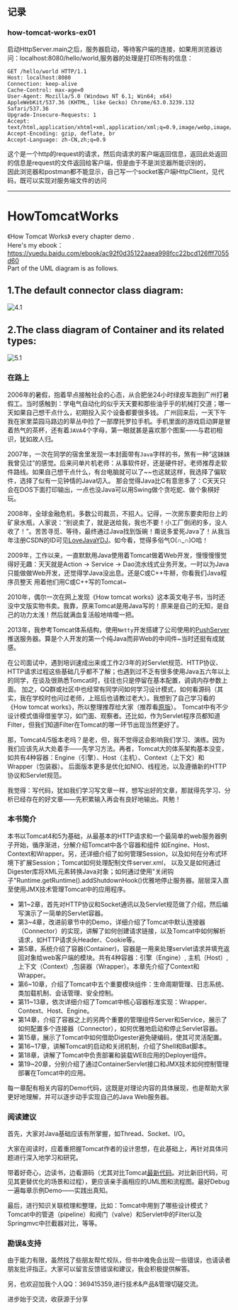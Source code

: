 ## 记录
### how-tomcat-works-ex01
  启动HttpServer.main之后，服务器启动，等待客户端的连接，如果用浏览器访问：localhost:8080/hello/world,服务器的处理是打印所有的信息：
```  
GET /hello/world HTTP/1.1
Host: localhost:8080
Connection: keep-alive
Cache-Control: max-age=0
User-Agent: Mozilla/5.0 (Windows NT 6.1; Win64; x64) AppleWebKit/537.36 (KHTML, like Gecko) Chrome/63.0.3239.132 Safari/537.36
Upgrade-Insecure-Requests: 1
Accept: text/html,application/xhtml+xml,application/xml;q=0.9,image/webp,image/apng,*/*;q=0.8
Accept-Encoding: gzip, deflate, br
Accept-Language: zh-CN,zh;q=0.9
```
这个是一个http的request的请求，然后向请求的客户端返回信息，返回此处返回的信息是request的文件返回给客户端，但是由于不是浏览器所能识别的，\
因此浏览器和postman都不能显示，自己写一个socket客户端HttpClient，见代码，既可以实现对服务端文件的访问






----------------------------------------------------------------------------------------------------------------------------

# HowTomcatWorks
《How Tomcat Works》 every chapter demo .
<br/>
Here's my ebook：https://yuedu.baidu.com/ebook/ac92f0d35122aaea998fcc22bcd126fff7055d60
<br/>
Part of the UML diagram is as follows.
<br/>
## 1.The default connector class diagram:
![4.1](https://raw.githubusercontent.com/Aresyi/HowTomcatWorks/master/doc/pic/ex4.1.jpg)
<br/>
## 2.The class diagram of Container and its related types:
![5.1](https://raw.githubusercontent.com/Aresyi/HowTomcatWorks/master/doc/pic/ex5.1.jpg)

### 在路上
2006年的暑假，抱着早点接触社会的心态，从合肥坐24小时绿皮车跑到广州打暑假工。当时感触到：学电气自动化的似乎天天要和那些油乎乎的机械打交道；哪一天如果自己想干点什么，初期投入买个设备都要很多钱。
广州回来后，一天下午我在家里菜园马路边的草丛中捡了一部摩托罗拉手机。手机里面的游戏启动屏是冒着热气的茶杯，还有着`JAVA`4个字母，第一眼就甚是喜欢那个图案——与君初相识，犹如故人归。

2007年，一次在同学的宿舍里发现一本封面带有`Java`字样的书，煞有一种“这妹妹我曾见过”的感觉。后来问单片机老师：从事软件好，还是硬件好。老师推荐走软件路线。如果自己想干点什么，有台电脑就可以了~~也这就这样，我选择了偏软件，选择了似有一见钟情的Java切入。
那会觉得Java比C有意思多了：C天天只会在DOS下面打印输出，一点也没Java可以用Swing做个贪吃蛇、做个象棋好玩。

2008年，全球金融危机，多数公司裁员，不招人。记得，一次房东要卖阳台上的矿泉水瓶，人家说：“别说卖了，就是送给我，我也不要！小工厂倒闭的多，没人收了！”。苦苦寻觅、等待，最终通过Java找到饭碗！甭说多爱死Java了！从我当年注册CSDN的ID可见[LoveJavaYDJ](http://blog.csdn.net/LoveJavaYDJ)。如今看，觉得多俗气O(∩_∩)O哈！

2009年，工作以来，一直默默用Java使用着Tomcat做着Web开发，慢慢慢慢觉得好无趣：天天就是Action -> Service -> Dao流水线式业务开发。一时以为Java只能做做Web开发，还觉得学Java没出息。还是C或C++牛掰，你看我们Java程序员整天
用着他们用C或C++写的Tomcat~

2010年，偶尔一次在网上发现《How tomcat works》这本英文电子书，当时还没中文版实物书卖。我靠，原来Tomcat是用Java写的！原来是自己的无知，是自己的功力太浅！然后就满血复活般地啃噬一把。

2013年，我参考Tomcat体系结构，使用`Netty`开发搭建了公司使用的[PushServer](https://github.com/Aresyi/pushServer)推送服务器。算是个人开发的第一个纯Java而非Web的中间件~当时还挺有成就感。

在公司面试中，遇到培训速成出来或工作2/3年的对Servlet规范、HTTP协议、HTTP请求过程这些基础几乎都不了解；也遇到过不乏有很多使用Java五六年以上的同学，在谈及很熟悉Tomcat时，往往也只是停留在基本配置，调调内存参数上面。
加之，QQ群或社区中也经常有同学问如何学习设计模式，如何看源码（其实，我在学校时也问过老师，上班后也请教过老大）。我想到了自己学习看的《How tomcat works》，所以整理推荐给大家（推荐看[原版](http://www.brainysoftware.com/)）。
Tomcat中有不少设计模式值得借鉴学习，如门面、观察者。还比如，作为Servlet程序员都知道Filter，但我们知道Filter在Tomcat的哪一环节出现当然更好了。

那，Tomcat4/5版本老吗？是老，但，我不觉得这会影响我们学习、演练。因为我们应该先从大处着手——先学习方法。再者，Tomcat大的体系架构基本没变，如共有4种容器：Engine（引擎）、Host（主机）、Context（上下文）和 Wrapper（包装器）。
后面版本更多是优化如NIO、线程池，以及遵循新的HTTP协议和Servlet规范。 

我觉得：写代码，犹如我们学习写文章一样，想写出好的文章，那就得先学习、分析已经存在的好文章——先积累输入再会有良好地输出。共勉！




### 本书简介
本书以Tomcat4和5为基础，从最基本的HTTP请求和一个最简单的web服务器例子开始，循序渐进，分解介绍Tomcat中各个容器和组件
如Engine、Host、Context和Wrapper。另，还详细介绍了如何管理Session，以及如何在分布式环境下扩展Session；Tomcat如何处理配制文件server.xml，
以及又是如何通过Digester库将XML元素转换Java对象；如何通过使用"关闭钩子"Runtime.getRuntime().addShutdownHook()优雅地停止服务器。层层深入直至使用JMX技术管理Tomcat中的应用程序。

- 第1~2章，首先对HTTP协议和Socket通讯以及Servlet规范做了介绍，然后编写演示了一简单的Servlet容器。
- 第3~4章，改进前章节中的Demo，详细介绍了Tomcat中默认连接器（Connector）的实现，讲解了如何创建请求链接，以及Tomcat中如何解析请求，如HTTP请求头Header、Cookie等。
- 第5章，系统介绍了容器(Container)，容器是一用来处理servlet请求并填充返回对象给web客户端的模块。共有4种容器：引擎（Engine）, 主机（Host）, 上下文（Context）,包装器（Wrapper）。本章先介绍了Context和Wrapper。
- 第6~10章，介绍了Tomcat中五个重要模块组件：生命周期管理、日志系统、类加载机制、会话管理、安全控制。
- 第11~13章，依次详细介绍了Tomcat中核心容器标准实现：Wrapper、Context、Host、Engine。
- 第14章，介绍了容器之上的另两个重要的管理组件Server和Service，展示了如何配置多个连接器（Connector），如何优雅地启动和停止Servlet容器。
- 第15章，展示了Tomcat中如何借助Digester避免硬编码，使其可灵活配置。
- 第16~17章，讲解Tomcat的启动和关闭机制，介绍了Shell和Bat脚本。
- 第18章，讲解了Tomcat中负责部署和装载WEB应用的Deployer组件。
- 第19~20章，分别介绍了通过ContainerServlet接口和JMX技术如何控制管理部署在Tomcat中的应用。


每一章配有相关内容的Demo代码，这既是对理论内容的具体展现，也是帮助大家更好地理解，并可以逐步动手实现自己的Java Web服务器。



### 阅读建议
首先，大家对Java基础应该有所掌握，如Thread、Socket、I/O。

大家在阅读时，应着重把握Tomcat作者的设计思想，在此基础上，再针对具体问题进行深入地学习和研究。

带着好奇心，边读书，边看源码（尤其对比Tomcat[最新代码](https://github.com/apache/tomcat)。对比新旧代码，可见其更替优化的场景和过程），更应该亲手画相应的UML图和流程图。最好Debug一遍每章示例Demo——实践出真知。

最后，进行知识关联梳理和整理，比如：Tomcat中用到了哪些设计模式？Tomcat中的管道（pipeline）和阀门（valve）和Servlet中的Filter以及Springmvc中拦截器对比，等等。



### 勘误&支持
由于能力有限，虽然找了些朋友帮忙校队，但书中难免会出现一些错误，也请读者朋友批评指正。大家可以留言反馈错误和建议，我会积极提供解答。

另，也欢迎加我个人QQ：369415359,进行技术&产品&管理切磋交流。

进步始于交流，收获源于分享
